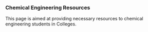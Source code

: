 ### Chemical Engineering Resources

This page is aimed at providing necessary resources to chemical engineering students in Colleges.
